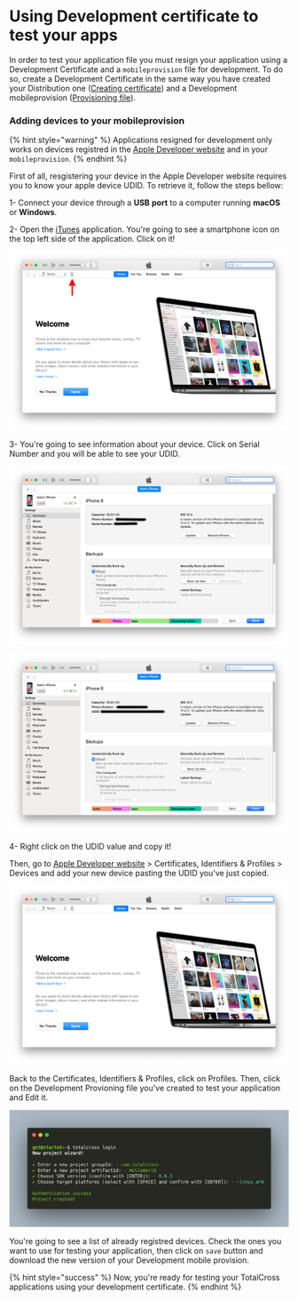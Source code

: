 # Using Development certificate to test your apps

In order to test your application file you must resign your application using a Development Certificate and a `mobileprovision` file for development. To do so, create a Development Certificate in the same way you have created your Distribution one \([Creating certificate](https://app.gitbook.com/@totalcross/s/playbook/~/drafts/-Lnn-qXXBj5lBCqiQBQ-/primary/learn-totalcross/deploy-your-app-android-ios-and-windows/deploy-ios#creating-your-certificate)\) and a Development mobileprovision \([Provisioning file](https://app.gitbook.com/@totalcross/s/playbook/~/drafts/-Lnn-qXXBj5lBCqiQBQ-/primary/learn-totalcross/deploy-your-app-android-ios-and-windows/deploy-ios#provisioning-profile)\). 

### Adding devices to your mobileprovision

{% hint style="warning" %}
Applications resigned for development only works on devices registred in the [Apple Developer website](https://developer.apple.com) and in your `mobileprovision`.
{% endhint %}

First of all, resgistering your device in the Apple Developer website requires you to know your apple device UDID. To retrieve it, follow the steps bellow:

1- Connect your device through a **USB** **port** to a computer running **macOS** or **Windows**.

2- Open the [iTunes](https://www.apple.com/br/itunes/) application. You're going to see a smartphone icon on the top left side of the application. Click on it!

![](../../../../.gitbook/assets/itunes.png)



3- You're going to see information about your device. Click on Serial Number and you will be able to see your UDID.    


![](../../../../.gitbook/assets/serial.png)

![](../../../../.gitbook/assets/udid%20%281%29.png)

4- Right click on the UDID value and copy it!

Then, go to [Apple Developer website](https://developer.apple.com/) &gt; Certificates, Identifiers & Profiles &gt; Devices and add your new device pasting the UDID you've just copied. 

![](../../../../.gitbook/assets/image%20%2819%29.png)

Back to the Certificates, Identifiers & Profiles, click on Profiles. Then, click on the Development Provioning file you've created to test your application and Edit it.

![](../../../../.gitbook/assets/image%20%28105%29.png)

You're going to see a list of already registred devices. Check the ones you want to use for testing your application, then click on `save` button and download the new version of your Development mobile provision.

{% hint style="success" %}
Now, you're ready for testing your TotalCross applications using your development certificate.
{% endhint %}

